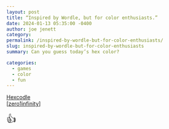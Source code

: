 ```yaml
---
layout: post
title: “Inspired by Wordle, but for color enthusiasts.”
date: 2024-01-13 05:35:00 -0400
author: joe jenett
category: 
permalink: /inspired-by-wordle-but-for-color-enthusiasts/
slug: inspired-by-wordle-but-for-color-enthusiasts
summary: Can you guess today’s hex color?

categories:
  - games
  - color
  - fun
---
```

<p>
<a title="Hexcodle | The Daily Hexcode Guessing Game!" href="https://hexcodle.com/">Hexcodle</a><br>[<a href="https://pinboard.in/u:zero1infinity">zero1infinity</a>]
</p>
<p>
<span style="font-size:1.8em;">👍</span>
</p>
<a style="display:none;" href="https://brid.gy/publish/mastodon"><small>(cross-posted to mastodon)</small></a>